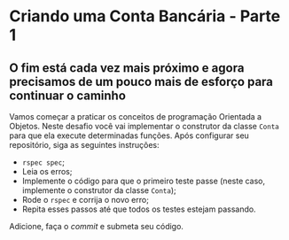 # Criando uma Conta Bancária - Parte 1

## O fim está cada vez mais próximo e agora precisamos de um pouco mais de esforço para continuar o caminho

Vamos começar a praticar os conceitos de programação Orientada a Objetos.
Neste desafio você vai implementar o construtor da classe `Conta` para que ela
execute determinadas funções. Após configurar seu repositório, siga as seguintes
instruções:

* `rspec spec`;
* Leia os erros;
* Implemente o código para que o primeiro teste passe (neste caso, implemente o construtor da classe `Conta`);
* Rode o `rspec` e corrija o novo erro;
* Repita esses passos até que todos os testes estejam passando.

Adicione, faça o *commit* e submeta seu código.
